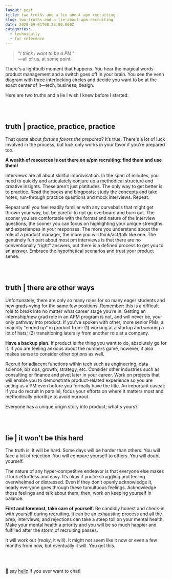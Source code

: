 ```yaml
---
layout: post
title: two truths and a lie about apm recruiting
slug: two-truths-and-a-lie-about-apm-recruiting
date: 2020-09-01T08:23:00.000Z
categories:
  - technically
  - for reference
---
```


> "*I think I want to be a PM*." <br /> —all of us, at some point


There's a lightbulb moment that happens. You hear the magical words product management and a switch goes off in your brain. You see the venn diagram with three interlocking circles and decide you want to be at the exact center of it—tech, business, design. 

Here are two truths and a lie I wish I knew before I started:

<!--more-->

<br />
<br />

## truth | practice, practice, practice

That quote about *fortune favors the prepared*? It’s true. There's a lot of luck involved in the process, but luck only works in your favor if you're prepared too. 

**A wealth of resources is out there on a/pm recruiting: find them and use them!**

Interviews are all about skillful improvisation. In the span of minutes, you need to quickly and articulately conjure up a methodical structure and creative insights. These aren’t just platitudes. The only way to get better is to practice. Read the books and blogposts; study the concepts and take notes; run-through practice questions and mock interviews. Repeat. 

Repeat until you feel readily familiar with any curveballs that might get thrown your way, but be careful to not go overboard and burn out. The sooner you are comfortable with the format and nature of the interview questions, the sooner you can focus on highlighting your unique strengths and experiences in your responses. The more you understand about the role of a product manager, the more you will think/act/talk like one. The genuinely fun part about most pm interviews is that there are no conventionally “right” answers, but there is a defined process to get you to an answer. Embrace the hypothetical scenarios and trust your product sense.

<br />
<br />

## truth | there are other ways

Unfortunately, there are only so many roles for so many eager students and new grads vying for the same few positions. Remember: this is a difficult role to break into no matter what career stage you’re in. Getting an internship/new grad role in an APM program is not, and will never be, your only pathway into product. If you've spoken with other, more senior PMs, a majority "ended up" in product from: (1) working at a startup and wearing a lot of hats; (2) transitioning laterally from another role at a company.

**Have a backup plan.** If product is *the* thing you want to do, absolutely go for it. If you are feeling anxious about the numbers game, however, it also makes sense to consider other options as well. 

Recruit for adjacent functions within tech such as engineering, data science, biz ops, growth, strategy, etc. Consider other industries such as consulting or finance and pivot later in your career. Work on projects that will enable you to demonstrate product-related experience so you are acting as a PM even before you formally have the title. An important caveat: if you do recruit in parallel, focus your efforts on where it matters most and methodically prioritize to avoid burnout.

Everyone has a unique origin story into product; what's yours?

<br />
<br />

## lie | it won't be this hard

The truth is, it will be hard. Some days will be harder than others. You will face a lot of rejection. You will compare yourself to others. You will doubt yourself.

The nature of any hyper-competitive endeavor is that everyone else makes it look effortless and easy. It’s okay if you’re struggling and feeling overwhelmed or distressed. Even if they don’t openly acknowledge it, nearly everyone goes through these tumultuous feelings. Acknowledge those feelings and talk about them; then, work on keeping yourself in balance.

**First and foremost, take care of yourself.** Be candidly honest and check-in with yourself during recruiting. It can be an exhausting process and all the prep, interviews, and rejections can take a steep toll on your mental health. Make your mental health a priority and you will be so much happier and fulfilled after the storm of recruiting passes.

It will work out (*really*, it will). It might not seem like it now or even a few months from now, but eventually it will. You got this.

<br />
<br />

🌟 say [hello](https://twitter.com/kluo25) if you ever want to chat!

<br />